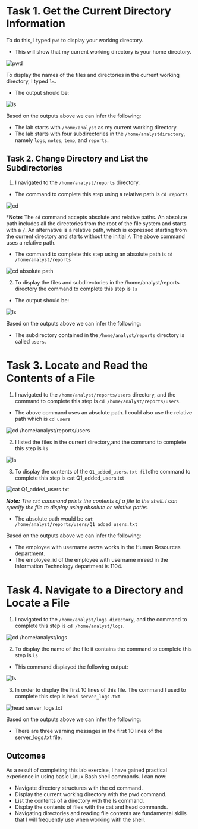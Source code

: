 # Task 1. Get the Current Directory Information

To do this, I typed `pwd` to display your working directory.
* This will show that my current working directory is your home directory.

![pwd](https://github.com/user-attachments/assets/05668ec4-36df-41f4-8059-c0d8b430a9fa)

To display the names of the files and directories in the current working directory, I typed `ls`.
* The output should be:

![ls](https://github.com/user-attachments/assets/867dd533-9b94-45ab-8603-765b44d2fbeb)

Based on the outputs above we can infer the following:
* The lab starts with `/home/analyst` as my current working directory.
* The lab starts with four subdirectories in the `/home/analystdirectory`, namely `logs`, `notes`, `temp`, and `reports`.
  
## Task 2. Change Directory and List the Subdirectories

1. I navigated to the `/home/analyst/reports` directory.
* The command to complete this step using a relative path is `cd reports`

![cd](https://github.com/user-attachments/assets/0d55f873-51ad-4858-8746-311e5c7c3760)

***Note:** The `cd` command accepts absolute and relative paths. An absolute path includes all the directories from the root of the file system and starts with a `/`. An alternative is a relative path, which is expressed starting from the current directory and starts without the initial `/`. The above command uses a relative path.

* The command to complete this step using an absolute path is `cd /home/analyst/reports`

![cd absolute path](https://github.com/user-attachments/assets/43b2830a-5acc-4390-80b4-f1043f208ca9)

2. To display the files and subdirectories in the /home/analyst/reports directory the command to complete this step is `ls`
* The output should be:

![ls](https://github.com/user-attachments/assets/3a37c2b3-6375-4d48-9b79-493215499fa3)

Based on the outputs above we can infer the following:
* The subdirectory contained in the `/home/analyst/reports` directory is called `users`.

# Task 3. Locate and Read the Contents of a File

1. I navigated to the `/home/analyst/reports/users` directory, and the command to complete this step is `cd /home/analyst/reports/users`.
* The above command uses an absolute path. I could also use the relative path which is `cd users`
  
![cd /home/analyst/reports/users](https://github.com/user-attachments/assets/926ae603-0ed6-4d80-9675-61c5d7ff30c4)

2. I listed the files in the current directory,and the command to complete this step is `ls`

![ls](https://github.com/user-attachments/assets/a081c217-d15c-4c81-9a3e-e0e9ad350b53)

3. To display the contents of the `Q1_added_users.txt file`the command to complete this step is cat Q1_added_users.txt

![cat Q1_added_users.txt](https://github.com/user-attachments/assets/6b81dec1-38f8-4ba8-9995-a2802dc3df96)

***Note:** The `cat` command prints the contents of a file to the shell. I can specify the file to display using absolute or relative paths.*
* The absolute path would be `cat /home/analyst/reports/users/Q1_added_users.txt`

Based on the outputs above we can infer the following:
* The employee with username aezra works in the Human Resources department.
* The employee_id of the employee with username mreed in the Information Technology department is 1104.

# Task 4. Navigate to a Directory and Locate a File

1. I navigated to the `/home/analyst/logs directory`, and the command to complete this step is `cd /home/analyst/logs`.

![cd /home/analyst/logs](https://github.com/user-attachments/assets/8014c5ac-47f5-49b1-ac87-b497c54f3b64)

2. To display the name of the file it contains the command to complete this step is `ls`
* This command displayed the following output:

![ls](https://github.com/user-attachments/assets/3c86101f-16df-4939-b118-a62ae5abd032)

3. In order to display the first 10 lines of this file. The command I used to complete this step is `head server_logs.txt`

![head server_logs.txt](https://github.com/user-attachments/assets/4d689ba6-d490-43ee-ba9a-b0267a84ef06)

Based on the outputs above we can infer the following:
* There are three warning messages in the first 10 lines of the server_logs.txt file.

## Outcomes
As a result of completing this lab exercise, I have gained practical experience in using basic Linux Bash shell commands. I can now:

* Navigate directory structures with the cd command.
* Display the current working directory with the pwd command.
* List the contents of a directory with the ls command.
* Display the contents of files with the cat and head commands.
* Navigating directories and reading file contents are fundamental skills that I will frequently use when working with the shell.
